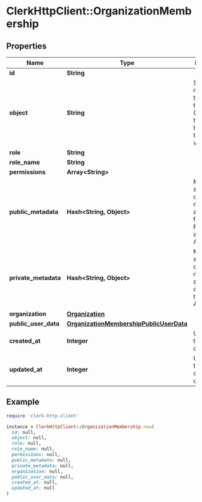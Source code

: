 # ClerkHttpClient::OrganizationMembership

## Properties

| Name | Type | Description | Notes |
| ---- | ---- | ----------- | ----- |
| **id** | **String** |  | [optional] |
| **object** | **String** | String representing the object&#39;s type. Objects of the same type share the same value.  | [optional] |
| **role** | **String** |  | [optional] |
| **role_name** | **String** |  | [optional] |
| **permissions** | **Array&lt;String&gt;** |  | [optional] |
| **public_metadata** | **Hash&lt;String, Object&gt;** | Metadata saved on the organization membership, accessible from both Frontend and Backend APIs | [optional] |
| **private_metadata** | **Hash&lt;String, Object&gt;** | Metadata saved on the organization membership, accessible only from the Backend API | [optional] |
| **organization** | [**Organization**](Organization.md) |  | [optional] |
| **public_user_data** | [**OrganizationMembershipPublicUserData**](OrganizationMembershipPublicUserData.md) |  | [optional] |
| **created_at** | **Integer** | Unix timestamp of creation. | [optional] |
| **updated_at** | **Integer** | Unix timestamp of last update. | [optional] |

## Example

```ruby
require 'clerk-http-client'

instance = ClerkHttpClient::OrganizationMembership.new(
  id: null,
  object: null,
  role: null,
  role_name: null,
  permissions: null,
  public_metadata: null,
  private_metadata: null,
  organization: null,
  public_user_data: null,
  created_at: null,
  updated_at: null
)
```


